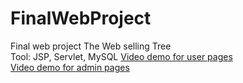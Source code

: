# FinalWebProject
Final web project
The Web selling Tree
<br>
Tool: JSP, Servlet, MySQL
<a href="https://youtu.be/7uaPkOfItxk">Video demo for user pages</a>
<br>
<a href="https://youtu.be/kXbhe9X-7bU">Video demo for admin pages</a>

